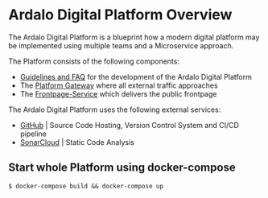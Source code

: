 # Ardalo Digital Platform Overview
The Ardalo Digital Platform is a blueprint how a modern digital platform may be implemented
using multiple teams and a Microservice approach.

The Platform consists of the following components:
  * [Guidelines and FAQ](https://github.com/ardalo/digital-platform-development-guide) for the development of the Ardalo Digital Platform
  * The [Platform Gateway](https://github.com/ardalo/platform-gateway) where all external traffic approaches
  * The [Frontpage-Service](https://github.com/ardalo/frontpage-service) which delivers the public frontpage

The Ardalo Digital Platform uses the following external services:
  * [GitHub](https://github.com/ardalo?tab=repositories) | Source Code Hosting, Version Control System and CI/CD pipeline
  * [SonarCloud](https://sonarcloud.io/organizations/ardalo/projects) | Static Code Analysis

## Start whole Platform using docker-compose
```console
$ docker-compose build && docker-compose up
```
